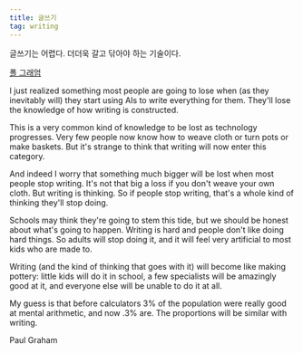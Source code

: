 ```yaml
---
title: 글쓰기
tag: writing
---
```


글쓰기는 어렵다.
더더욱 갈고 닦아야 하는 기술이다.


[폴 그래엄](https://paulgraham.com/index.html)


I just realized something most people are going to lose when (as they inevitably will) they start using AIs to write everything for them. They'll lose the knowledge of how writing is constructed.

This is a very common kind of knowledge to be lost as technology progresses. Very few people now know how to weave cloth or turn pots or make baskets. But it's strange to think that writing will now enter this category.

And indeed I worry that something much bigger will be lost when most people stop writing. It's not that big a loss if you don't weave your own cloth. But writing is thinking. So if people stop writing, that's a whole kind of thinking they'll stop doing.

Schools may think they're going to stem this tide, but we should be honest about what's going to happen. Writing is hard and people don't like doing hard things. So adults will stop doing it, and it will feel very artificial to most kids who are made to.

Writing (and the kind of thinking that goes with it) will become like making pottery: little kids will do it in school, a few specialists will be amazingly good at it, and everyone else will be unable to do it at all.

My guess is that before calculators 3% of the population were really good at mental arithmetic, and now .3% are. The proportions will be similar with writing.

Paul Graham